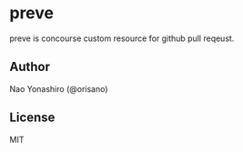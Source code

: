 # preve
preve is concourse custom resource for github pull reqeust.

## Author
Nao Yonashiro (@orisano)

## License
MIT
